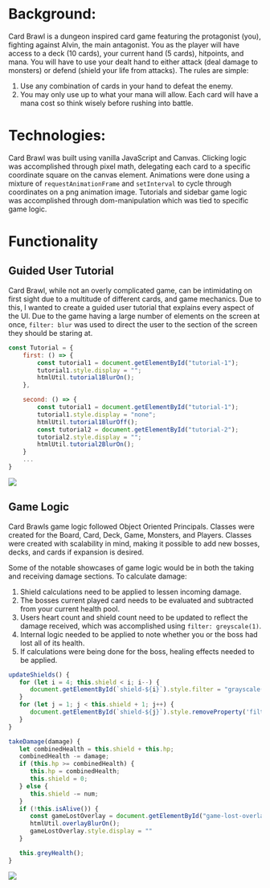 # Background: 
Card Brawl is a dungeon inspired card game featuring the protagonist (you), fighting against Alvin, the main antagonist. You as the player will have access to a deck (10 cards), your current hand (5 cards), hitpoints, and mana. You will have to use your dealt hand to either attack (deal damage to monsters) or defend (shield your life from attacks). The rules are simple:

1) Use any combination of cards in your hand to defeat the enemy.
2) You may only use up to what your mana will allow. Each card will have a mana cost so think wisely before rushing into battle.

# Technologies:
Card Brawl was built using vanilla JavaScript and Canvas. Clicking logic was accomplished through pixel math, delegating each card to a specific coordinate square on the canvas element. Animations were done using a mixture of `requestAnimationFrame` and `setInterval` to cycle through coordinates on a png animation image. Tutorials and sidebar game logic was accomplished through dom-manipulation which was tied to specific game logic.

# Functionality
## Guided User Tutorial
Card Brawl, while not an overly complicated game, can be intimidating on first sight due to a multitude of different cards, and game mechanics. Due to this, I wanted to create a guided user tutorial that explains every aspect of the UI. Due to the game having a large number of elements on the screen at once, `filter: blur` was used to direct the user to the section of the screen they should be staring at.

```Javascript
const Tutorial = {
    first: () => {
        const tutorial1 = document.getElementById("tutorial-1");
        tutorial1.style.display = "";
        htmlUtil.tutorial1BlurOn();
    },

    second: () => {
        const tutorial1 = document.getElementById("tutorial-1");
        tutorial1.style.display = "none";
        htmlUtil.tutorial1BlurOff();
        const tutorial2 = document.getElementById("tutorial-2");
        tutorial2.style.display = "";
        htmlUtil.tutorial2BlurOn();
    }
    ...
}
```

<img src="src/img/readme/Tutorial-cardbrawl.gif">


## Game Logic
Card Brawls game logic followed Object Oriented Principals. Classes were created for the Board, Card, Deck, Game, Monsters, and Players. Classes were created with scalability in mind, making it possible to add new bosses, decks, and cards if expansion is desired. 

Some of the notable showcases of game logic would be in both the taking and receiving damage sections. To calculate damage:
1) Shield calculations need to be applied to lessen incoming damage.
2) The bosses current played card needs to be evaluated and subtracted from your current health pool.
3) Users heart count and shield count need to be updated to reflect the damage received, which was accomplished using `filter: greyscale(1)`.
4) Internal logic needed to be applied to note whether you or the boss had lost all of its health.
5) If calculations were being done for the boss, healing effects needed to be applied.

```Javascript
updateShields() {
   for (let i = 4; this.shield < i; i--) {
      document.getElementById(`shield-${i}`).style.filter = "grayscale(1)"
   }
   for (let j = 1; j < this.shield + 1; j++) {
      document.getElementById(`shield-${j}`).style.removeProperty('filter')
   }
}

takeDamage(damage) {
   let combinedHealth = this.shield + this.hp;
   combinedHealth -= damage;
   if (this.hp >= combinedHealth) {
      this.hp = combinedHealth;
      this.shield = 0;
   } else {
      this.shield -= num;
   }
   if (!this.isAlive()) {
      const gameLostOverlay = document.getElementById("game-lost-overlay")
      htmlUtil.overlayBlurOn();
      gameLostOverlay.style.display = ""
   }

   this.greyHealth();
}
```

<img src="src/img/readme/game-mechanics-cardbrawl.gif">


<!-- # Functionality & MVPs: 
In Card Brawl, users will be able to:
1) Start the game by hitting the play button.
2) Reset the game by hitting the reset button.
3) Attack the enemies by playing an attack card.
4) Defend against enemies by playing a shield card.

In additon, this project will include: 
1) A fully guided tutorial by hitting the tutorial button.
2) a production README

# Wireframe #
![Wireframe](src/img/CB_wireframe.png)

# Technologies and APIs 
1) Vanilla Javascript to handle the game logic and manipulate the frontend.
2) HTML5 to create a static page.
   - The Canvas API to render the game board.
3) CSS for specific styling.
4) Weback to bundle and transpile the source JavaScript code.

# Implementation Timeline

Friday Afternoon & Weekend:
- Create the overall structure. Set up the canvas and layout and start researching the logic required to interact with the canvas i.e. clicking cards.

Monday:
- Handle the class structure. Fully flesh out the game, card, deck classes.

Tuesday:
- Handle the monster and attacking logic. Flesh out the player and monster classes.

Wednesday:
- Integrate the canvas with the game logic. Clicks should enable class responses and update the board.

Thursday Morning:
- Tweaks and fixes. -->


